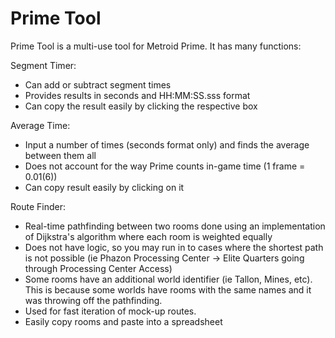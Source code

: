 # Prime Tool

Prime Tool is a multi-use tool for Metroid Prime. It has many functions:

Segment Timer:

- Can add or subtract segment times
- Provides results in seconds and HH:MM:SS.sss format
- Can copy the result easily by clicking the respective box

Average Time:

- Input a number of times (seconds format only) and finds the average between them all
- Does not account for the way Prime counts in-game time (1 frame = 0.01(6))
- Can copy result easily by clicking on it

Route Finder:

- Real-time pathfinding between two rooms done using an implementation of Dijkstra's algorithm where each room is weighted equally
- Does not have logic, so you may run in to cases where the shortest path is not possible (ie Phazon Processing Center -> Elite Quarters going through Processing Center Access)
- Some rooms have an additional world identifier (ie Tallon, Mines, etc). This is because some worlds have rooms with the same names and it was throwing off the pathfinding.
- Used for fast iteration of mock-up routes.
- Easily copy rooms and paste into a spreadsheet
